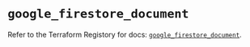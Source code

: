 # `google_firestore_document`

Refer to the Terraform Registory for docs: [`google_firestore_document`](https://www.terraform.io/docs/providers/google-beta/r/google_firestore_document).
